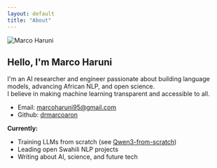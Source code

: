 ```yaml
---
layout: default
title: "About"
---
```


<img src="/assets/images/your-photo.jpg" alt="Marco Haruni" class="profile">

## Hello, I'm Marco Haruni

I'm an AI researcher and engineer passionate about building language models, advancing African NLP, and open science.  
I believe in making machine learning transparent and accessible to all.

- Email: [marcoharuni95@gmail.com](mailto:marcoharuni95@gmail.com)
- Github: [drmarcoaron](https://github.com/drmarcoaron)

**Currently:**  
- Training LLMs from scratch (see [Qwen3-from-scratch](https://github.com/drmarcoaron/Qwen3-from-scratch))
- Leading open Swahili NLP projects
- Writing about AI, science, and future tech

